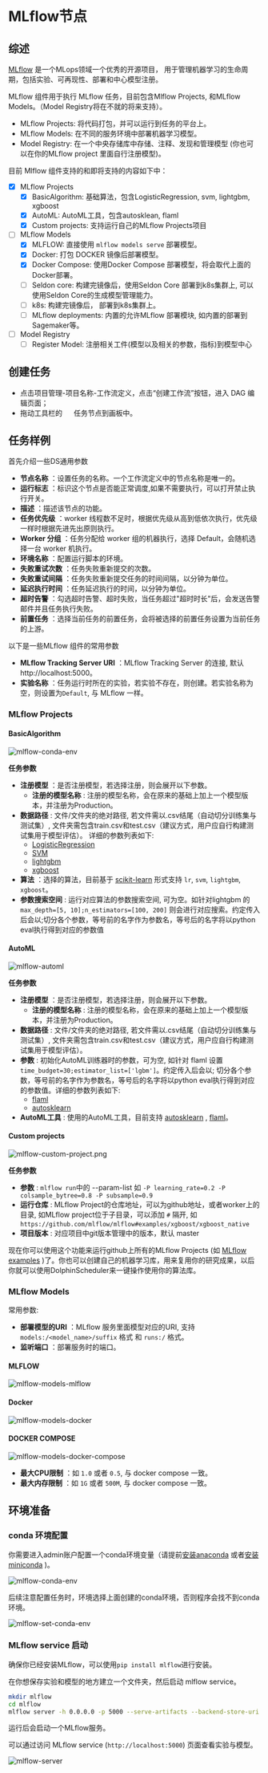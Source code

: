 # MLflow节点

## 综述

[MLflow](https://mlflow.org) 是一个MLops领域一个优秀的开源项目， 用于管理机器学习的生命周期，包括实验、可再现性、部署和中心模型注册。

MLflow 组件用于执行 MLflow 任务，目前包含Mlflow Projects, 和MLflow Models。（Model Registry将在不就的将来支持）。

- MLflow Projects: 将代码打包，并可以运行到任务的平台上。
- MLflow Models: 在不同的服务环境中部署机器学习模型。
- Model Registry: 在一个中央存储库中存储、注释、发现和管理模型 (你也可以在你的MLflow project 里面自行注册模型)。

目前 Mlflow 组件支持的和即将支持的内容如下中：

- [x] MLflow Projects
  - [x] BasicAlgorithm: 基础算法，包含LogisticRegression, svm, lightgbm, xgboost
  - [x] AutoML: AutoML工具，包含autosklean, flaml
  - [x] Custom projects: 支持运行自己的MLflow Projects项目
- [ ] MLflow Models
  - [x] MLFLOW: 直接使用 `mlflow models serve` 部署模型。
  - [x] Docker: 打包 DOCKER 镜像后部署模型。
  - [x] Docker Compose: 使用Docker Compose 部署模型，将会取代上面的Docker部署。
  - [ ] Seldon core: 构建完镜像后，使用Seldon Core 部署到k8s集群上, 可以使用Seldon Core的生成模型管理能力。
  - [ ] k8s: 构建完镜像后， 部署到k8s集群上。
  - [ ] MLflow deployments: 内置的允许MLflow 部署模块, 如内置的部署到Sagemaker等。
- [ ] Model Registry
  - [ ] Register Model: 注册相关工件(模型以及相关的参数，指标)到模型中心

## 创建任务

- 点击项目管理-项目名称-工作流定义，点击“创建工作流”按钮，进入 DAG 编辑页面；
- 拖动工具栏的 <img src="/img/tasks/icons/mlflow.png" width="15"/> 任务节点到画板中。


## 任务样例

首先介绍一些DS通用参数

- **节点名称** ：设置任务的名称。一个工作流定义中的节点名称是唯一的。
- **运行标志** ：标识这个节点是否能正常调度,如果不需要执行，可以打开禁止执行开关。
- **描述** ：描述该节点的功能。
- **任务优先级** ：worker 线程数不足时，根据优先级从高到低依次执行，优先级一样时根据先进先出原则执行。
- **Worker 分组** ：任务分配给 worker 组的机器执行，选择 Default，会随机选择一台 worker 机执行。
- **环境名称** ：配置运行脚本的环境。
- **失败重试次数** ：任务失败重新提交的次数。
- **失败重试间隔** ：任务失败重新提交任务的时间间隔，以分钟为单位。
- **延迟执行时间** ：任务延迟执行的时间，以分钟为单位。
- **超时告警** ：勾选超时告警、超时失败，当任务超过"超时时长"后，会发送告警邮件并且任务执行失败。
- **前置任务** ：选择当前任务的前置任务，会将被选择的前置任务设置为当前任务的上游。


以下是一些MLflow 组件的常用参数

- **MLflow Tracking Server URI** ：MLflow Tracking Server 的连接, 默认 http://localhost:5000。
- **实验名称** ：任务运行时所在的实验，若实验不存在，则创建。若实验名称为空，则设置为`Default`, 与 MLflow 一样。

### MLflow Projects

#### BasicAlgorithm

![mlflow-conda-env](/img/tasks/demo/mlflow-basic-algorithm.png)

**任务参数**

- **注册模型** ：是否注册模型，若选择注册，则会展开以下参数。
    - **注册的模型名称** : 注册的模型名称，会在原来的基础上加上一个模型版本，并注册为Production。
- **数据路径** : 文件/文件夹的绝对路径, 若文件需以.csv结尾（自动切分训练集与测试集）, 文件夹需包含train.csv和test.csv（建议方式，用户应自行构建测试集用于模型评估）。
详细的参数列表如下:
  - [LogisticRegression](https://scikit-learn.org/stable/modules/generated/sklearn.linear_model.LogisticRegression.html#sklearn.linear_model.LogisticRegression)
  - [SVM](https://scikit-learn.org/stable/modules/generated/sklearn.svm.SVC.html?highlight=svc#sklearn.svm.SVC)
  - [lightgbm](https://lightgbm.readthedocs.io/en/latest/pythonapi/lightgbm.LGBMClassifier.html#lightgbm.LGBMClassifier)
  - [xgboost](https://xgboost.readthedocs.io/en/stable/python/python_api.html#xgboost.XGBClassifier)
- **算法** ：选择的算法，目前基于 [scikit-learn](https://scikit-learn.org/) 形式支持 `lr`, `svm`, `lightgbm`, `xgboost`。
- **参数搜索空间** : 运行对应算法的参数搜索空间, 可为空。如针对lightgbm 的 `max_depth=[5, 10];n_estimators=[100, 200]` 则会进行对应搜索。约定传入后会以;切分各个参数，等号前的名字作为参数名，等号后的名字将以python eval执行得到对应的参数值

#### AutoML

![mlflow-automl](/img/tasks/demo/mlflow-automl.png)

**任务参数**

- **注册模型** ：是否注册模型，若选择注册，则会展开以下参数。
    - **注册的模型名称** : 注册的模型名称，会在原来的基础上加上一个模型版本，并注册为Production。
- **数据路径** : 文件/文件夹的绝对路径, 若文件需以.csv结尾（自动切分训练集与测试集）, 文件夹需包含train.csv和test.csv（建议方式，用户应自行构建测试集用于模型评估）。
- **参数** : 初始化AutoML训练器时的参数，可为空, 如针对 flaml 设置`time_budget=30;estimator_list=['lgbm']`。约定传入后会以; 切分各个参数，等号前的名字作为参数名，等号后的名字将以python eval执行得到对应的参数值。详细的参数列表如下:
  - [flaml](https://microsoft.github.io/FLAML/docs/reference/automl#automl-objects)
  - [autosklearn](https://automl.github.io/auto-sklearn/master/api.html)
- **AutoML工具** : 使用的AutoML工具，目前支持 [autosklearn](https://github.com/automl/auto-sklearn)
  , [flaml](https://github.com/microsoft/FLAML)。

#### Custom projects

![mlflow-custom-project.png](/img/tasks/demo/mlflow-custom-project.png)

**任务参数**

- **参数** : `mlflow run`中的 --param-list 如 `-P learning_rate=0.2 -P colsample_bytree=0.8 -P subsample=0.9`
- **运行仓库** : MLflow Project的仓库地址，可以为github地址，或者worker上的目录, 如MLflow project位于子目录，可以添加 `#` 隔开, 如 `https://github.com/mlflow/mlflow#examples/xgboost/xgboost_native`
- **项目版本** : 对应项目中git版本管理中的版本，默认 master

现在你可以使用这个功能来运行github上所有的MLflow Projects (如 [MLflow examples](https://github.com/mlflow/mlflow/tree/master/examples) )了。你也可以创建自己的机器学习库，用来复用你的研究成果，以后你就可以使用DolphinScheduler来一键操作使用你的算法库。


### MLflow Models

常用参数:

- **部署模型的URI** ：MLflow 服务里面模型对应的URI, 支持 `models:/<model_name>/suffix` 格式 和 `runs:/` 格式。
- **监听端口** ：部署服务时的端口。

#### MLFLOW

![mlflow-models-mlflow](/img/tasks/demo/mlflow-models-mlflow.png)

#### Docker

![mlflow-models-docker](/img/tasks/demo/mlflow-models-docker.png)

#### DOCKER COMPOSE

![mlflow-models-docker-compose](/img/tasks/demo/mlflow-models-docker-compose.png)

- **最大CPU限制** ：如 `1.0` 或者 `0.5`, 与 docker compose 一致。
- **最大内存限制** ：如 `1G` 或者 `500M`, 与 docker compose 一致。

## 环境准备

### conda 环境配置

你需要进入admin账户配置一个conda环境变量（请提前[安装anaconda](https://docs.continuum.io/anaconda/install/)
或者[安装miniconda](https://docs.conda.io/en/latest/miniconda.html#installing) )。

![mlflow-conda-env](/img/tasks/demo/mlflow-conda-env.png)

后续注意配置任务时，环境选择上面创建的conda环境，否则程序会找不到conda环境。

![mlflow-set-conda-env](/img/tasks/demo/mlflow-set-conda-env.png)

### MLflow service 启动

确保你已经安装MLflow，可以使用`pip install mlflow`进行安装。

在你想保存实验和模型的地方建立一个文件夹，然后启动 mlflow service。

```sh
mkdir mlflow
cd mlflow
mlflow server -h 0.0.0.0 -p 5000 --serve-artifacts --backend-store-uri sqlite:///mlflow.db
```

运行后会启动一个MLflow服务。

可以通过访问 MLflow service (`http://localhost:5000`) 页面查看实验与模型。

![mlflow-server](/img/tasks/demo/mlflow-server.png)

